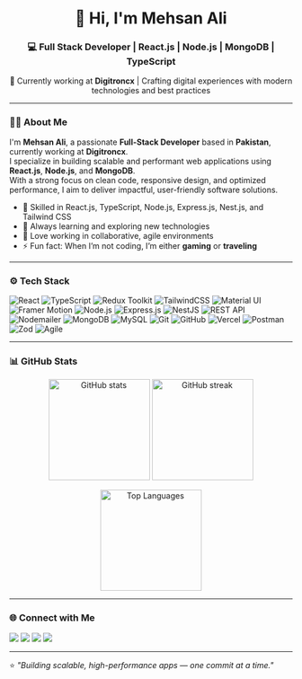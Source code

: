 <!-- Mehsan Ali - GitHub Profile README -->
<h1 align="center">👋 Hi, I'm Mehsan Ali</h1>
<h3 align="center">💻 Full Stack Developer | React.js | Node.js | MongoDB | TypeScript</h3>
<p align="center">🚀 Currently working at <strong>Digitroncx</strong> | Crafting digital experiences with modern technologies and best practices</p>

---

### 🧑‍💻 About Me
I'm **Mehsan Ali**, a passionate **Full-Stack Developer** based in **Pakistan**, currently working at **Digitroncx**.  
I specialize in building scalable and performant web applications using **React.js**, **Node.js**, and **MongoDB**.  
With a strong focus on clean code, responsive design, and optimized performance, I aim to deliver impactful, user-friendly software solutions.

- 🎯 Skilled in React.js, TypeScript, Node.js, Express.js, Nest.js, and Tailwind CSS  
- 🌱 Always learning and exploring new technologies  
- 💬 Love working in collaborative, agile environments  
- ⚡ Fun fact: When I’m not coding, I’m either **gaming** or **traveling**  

---

### ⚙️ Tech Stack

![React](https://img.shields.io/badge/React-20232A?style=for-the-badge&logo=react&logoColor=61DAFB)
![TypeScript](https://img.shields.io/badge/TypeScript-3178C6?style=for-the-badge&logo=typescript&logoColor=white)
![Redux Toolkit](https://img.shields.io/badge/Redux%20Toolkit-764ABC?style=for-the-badge&logo=redux&logoColor=white)
![TailwindCSS](https://img.shields.io/badge/TailwindCSS-38B2AC?style=for-the-badge&logo=tailwind-css&logoColor=white)
![Material UI](https://img.shields.io/badge/Material%20UI-007FFF?style=for-the-badge&logo=mui&logoColor=white)
![Framer Motion](https://img.shields.io/badge/Framer%20Motion-0055FF?style=for-the-badge&logo=framer&logoColor=white)
![Node.js](https://img.shields.io/badge/Node.js-339933?style=for-the-badge&logo=node-dot-js&logoColor=white)
![Express.js](https://img.shields.io/badge/Express.js-000000?style=for-the-badge&logo=express&logoColor=white)
![NestJS](https://img.shields.io/badge/NestJS-E0234E?style=for-the-badge&logo=nestjs&logoColor=white)
![REST API](https://img.shields.io/badge/REST%20API-02569B?style=for-the-badge&logo=postman&logoColor=white)
![Nodemailer](https://img.shields.io/badge/Nodemailer-0078D4?style=for-the-badge&logo=gmail&logoColor=white)
![MongoDB](https://img.shields.io/badge/MongoDB-4EA94B?style=for-the-badge&logo=mongodb&logoColor=white)
![MySQL](https://img.shields.io/badge/MySQL-4479A1?style=for-the-badge&logo=mysql&logoColor=white)
![Git](https://img.shields.io/badge/Git-F05032?style=for-the-badge&logo=git&logoColor=white)
![GitHub](https://img.shields.io/badge/GitHub-181717?style=for-the-badge&logo=github&logoColor=white)
![Vercel](https://img.shields.io/badge/Vercel-000000?style=for-the-badge&logo=vercel&logoColor=white)
![Postman](https://img.shields.io/badge/Postman-FF6C37?style=for-the-badge&logo=postman&logoColor=white)
![Zod](https://img.shields.io/badge/Zod-306998?style=for-the-badge&logo=typescript&logoColor=white)
![Agile](https://img.shields.io/badge/Agile-0052CC?style=for-the-badge&logo=jira&logoColor=white)

---

### 📊 GitHub Stats

<p align="center">
  <img src="https://github-readme-stats.vercel.app/api?username=Mehsan-Ali&show_icons=true&theme=tokyonight" alt="GitHub stats" height="180em" />
  <img src="https://github-readme-streak-stats.herokuapp.com/?user=Mehsan-Ali&theme=tokyonight" alt="GitHub streak" height="180em" />
</p>

<p align="center">
  <img src="https://github-readme-stats.vercel.app/api/top-langs/?username=Mehsan-Ali&layout=compact&theme=tokyonight" alt="Top Languages" height="180em" />
</p>

---

### 🌐 Connect with Me
<p align="left">
  <a href="https://github.com/Mehsan-Ali" target="_blank"><img src="https://img.shields.io/badge/GitHub-100000?style=for-the-badge&logo=github&logoColor=white"/></a>
  <a href="https://www.linkedin.com/in/mehsan-ali-aziz-790451220" target="_blank"><img src="https://img.shields.io/badge/LinkedIn-0077B5?style=for-the-badge&logo=linkedin&logoColor=white"/></a>
  <a href="mailto:mehsanaliaziz@gmail.com"><img src="https://img.shields.io/badge/Email-D14836?style=for-the-badge&logo=gmail&logoColor=white"/></a>
  <a href="https://mehsan-ali.vercel.app/" target="_blank"><img src="https://img.shields.io/badge/Portfolio-000000?style=for-the-badge&logo=vercel&logoColor=white"/></a>
</p>

---

⭐️ *"Building scalable, high-performance apps — one commit at a time."*
